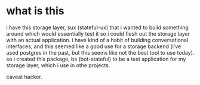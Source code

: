 # what is this

i have this storage layer, sux (stateful-ux) that i wanted to build something around
which would essentially test it so i could flesh out the storage layer with an actual
application. i have kind of a habit of building conversational interfaces, and this
seemed like a good use for a storage backend (i've used postgres in the past, but
this seems like not the best tool to use today). so i created this package, bs (bot-stateful)
to be a test application for my storage layer, which i use in othe projects.

caveat hacker.

